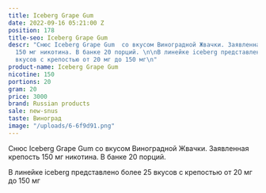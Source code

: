 ```yaml
---
title: Iceberg Grape Gum
date: 2022-09-16 05:21:00 Z
position: 178
title-seo: Iceberg Grape Gum
descr: "Снюс Iceberg Grape Gum  со вкусом Виноградной Жвачки. Заявленная крепость
  150 мг никотина. В банке 20 порций. \n\nВ линейке iceberg представлено более 25
  вкусов с крепостью от 20 мг до 150 мг\n"
product-name: Iceberg Grape Gum
nicotine: 150
portions: 20
gram: 20
price: 3000
brand: Russian products
sale: new-snus
taste: Виноград
image: "/uploads/6-6f9d91.png"
---
```


Снюс Iceberg Grape Gum  со вкусом Виноградной Жвачки. Заявленная крепость 150 мг никотина. В банке 20 порций. 

В линейке iceberg представлено более 25 вкусов с крепостью от 20 мг до 150 мг
